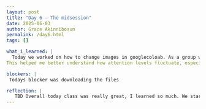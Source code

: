 ```yaml
---
layout: post
title: "Day 6 – The midsession"
date: 2025-06-03
author: Grace Akinnibosun
permalink: /day6.html
tags: []

what_i_learned: |
  Today we worked on how to change images in googlecoloab. As a group we also worked on Udemy. We also downloaded ECG files per our graduate mentor Sudip request.We also learned how to denoise photos in googlecolab
This helped me better understand how attention levels fluctuate, especially when switching between tasks. I also learned how to calculate moving averages to reduce noise in the signal while preserving response time.

blockers: |
 Todays blocker was downloading the files 

reflection: |
   TBD Overall today class was really great, I learned so much. We started too really dive deep into the project. And it was nice learning how to utilize googlecolab to help with ecg data models. And, how to download pictures in Googlecolab.
---
```

